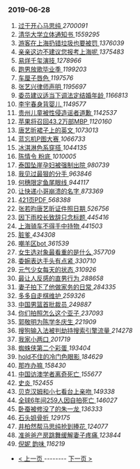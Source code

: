 ### 2019-06-28 
1. [ 过于开心马思纯 ](https://s.weibo.com/weibo?q=%23%E8%BF%87%E4%BA%8E%E5%BC%80%E5%BF%83%E9%A9%AC%E6%80%9D%E7%BA%AF%23&Refer=top) *2700091*
1. [ 清华大学立体通知书 ](https://s.weibo.com/weibo?q=%E6%B8%85%E5%8D%8E%E5%A4%A7%E5%AD%A6%E7%AB%8B%E4%BD%93%E9%80%9A%E7%9F%A5%E4%B9%A6&Refer=top) *1559295*
1. [ 游客在上海扔错垃圾也要被罚 ](https://s.weibo.com/weibo?q=%23%E6%B8%B8%E5%AE%A2%E5%9C%A8%E4%B8%8A%E6%B5%B7%E6%89%94%E9%94%99%E5%9E%83%E5%9C%BE%E4%B9%9F%E8%A6%81%E8%A2%AB%E7%BD%9A%23&Refer=top) *1376039*
1. [ 亲亲这边不建议您报考上海呢 ](https://s.weibo.com/weibo?q=%23%E4%BA%B2%E4%BA%B2%E8%BF%99%E8%BE%B9%E4%B8%8D%E5%BB%BA%E8%AE%AE%E6%82%A8%E6%8A%A5%E8%80%83%E4%B8%8A%E6%B5%B7%E5%91%A2%23&Refer=top) *1375483*
1. [ 易烊千玺演技 ](https://s.weibo.com/weibo?q=%23%E6%98%93%E7%83%8A%E5%8D%83%E7%8E%BA%E6%BC%94%E6%8A%80%23&Refer=top) *1278966*
1. [ 跑男放歌毕业季 ](https://s.weibo.com/weibo?q=%23%E8%B7%91%E7%94%B7%E6%94%BE%E6%AD%8C%E6%AF%95%E4%B8%9A%E5%AD%A3%23&Refer=top) *1199203*
1. [ 车厘子唇色 ](https://s.weibo.com/weibo?q=%23%E8%BD%A6%E5%8E%98%E5%AD%90%E5%94%87%E8%89%B2%23&Refer=top) *1197576*
1. [ 张艺兴律师声明 ](https://s.weibo.com/weibo?q=%23%E5%BC%A0%E8%89%BA%E5%85%B4%E5%BE%8B%E5%B8%88%E5%A3%B0%E6%98%8E%23&Refer=top) *1195697*
1. [ 委员建议适当下调法定结婚年龄 ](https://s.weibo.com/weibo?q=%23%E5%A7%94%E5%91%98%E5%BB%BA%E8%AE%AE%E9%80%82%E5%BD%93%E4%B8%8B%E8%B0%83%E6%B3%95%E5%AE%9A%E7%BB%93%E5%A9%9A%E5%B9%B4%E9%BE%84%23&Refer=top) *1166813*
1. [ 李宇春身背婴儿 ](https://s.weibo.com/weibo?q=%E6%9D%8E%E5%AE%87%E6%98%A5%E8%BA%AB%E8%83%8C%E5%A9%B4%E5%84%BF&Refer=top) *1149577*
1. [ 贵州儿童被性侵造谣者道歉 ](https://s.weibo.com/weibo?q=%23%E8%B4%B5%E5%B7%9E%E5%84%BF%E7%AB%A5%E8%A2%AB%E6%80%A7%E4%BE%B5%E9%80%A0%E8%B0%A3%E8%80%85%E9%81%93%E6%AD%89%23&Refer=top) *1142537*
1. [ 苹果将召回43.2万部MBP ](https://s.weibo.com/weibo?q=%23%E8%8B%B9%E6%9E%9C%E5%B0%86%E5%8F%AC%E5%9B%9E43.2%E4%B8%87%E9%83%A8MBP%23&Refer=top) *1120160*
1. [ 唐艺昕裙子上的英文 ](https://s.weibo.com/weibo?q=%23%E5%94%90%E8%89%BA%E6%98%95%E8%A3%99%E5%AD%90%E4%B8%8A%E7%9A%84%E8%8B%B1%E6%96%87%23&Refer=top) *1073013*
1. [ 蓝忘机P图大赛 ](https://s.weibo.com/weibo?q=%23%E8%93%9D%E5%BF%98%E6%9C%BAP%E5%9B%BE%E5%A4%A7%E8%B5%9B%23&Refer=top) *1066733*
1. [ 冰淇淋色系穿搭 ](https://s.weibo.com/weibo?q=%23%E5%86%B0%E6%B7%87%E6%B7%8B%E8%89%B2%E7%B3%BB%E7%A9%BF%E6%90%AD%23&Refer=top) *1044135*
1. [ 陈情令 粉底 ](https://s.weibo.com/weibo?q=%E9%99%88%E6%83%85%E4%BB%A4%20%E7%B2%89%E5%BA%95&Refer=top) *1010005*
1. [ 泰国坠崖孕妇被强制出院 ](https://s.weibo.com/weibo?q=%23%E6%B3%B0%E5%9B%BD%E5%9D%A0%E5%B4%96%E5%AD%95%E5%A6%87%E8%A2%AB%E5%BC%BA%E5%88%B6%E5%87%BA%E9%99%A2%23&Refer=top) *980739*
1. [ 我见过最狠的分手 ](https://s.weibo.com/weibo?q=%23%E6%88%91%E8%A7%81%E8%BF%87%E6%9C%80%E7%8B%A0%E7%9A%84%E5%88%86%E6%89%8B%23&Refer=top) *963846*
1. [ 何穗限定鱼尾眼线 ](https://s.weibo.com/weibo?q=%23%E4%BD%95%E7%A9%97%E9%99%90%E5%AE%9A%E9%B1%BC%E5%B0%BE%E7%9C%BC%E7%BA%BF%23&Refer=top) *944117*
1. [ 让快递小哥崩溃的名字 ](https://s.weibo.com/weibo?q=%23%E8%AE%A9%E5%BF%AB%E9%80%92%E5%B0%8F%E5%93%A5%E5%B4%A9%E6%BA%83%E7%9A%84%E5%90%8D%E5%AD%97%23&Refer=top) *873369*
1. [ 421页PDF ](https://s.weibo.com/weibo?q=%23421%E9%A1%B5PDF%23&Refer=top) *568388*
1. [ 张若昀唐艺昕证件照日期 ](https://s.weibo.com/weibo?q=%23%E5%BC%A0%E8%8B%A5%E6%98%80%E5%94%90%E8%89%BA%E6%98%95%E8%AF%81%E4%BB%B6%E7%85%A7%E6%97%A5%E6%9C%9F%23&Refer=top) *526756*
1. [ 因下雨校长致辞只念标题 ](https://s.weibo.com/weibo?q=%E5%9B%A0%E4%B8%8B%E9%9B%A8%E6%A0%A1%E9%95%BF%E8%87%B4%E8%BE%9E%E5%8F%AA%E5%BF%B5%E6%A0%87%E9%A2%98&Refer=top) *445416*
1. [ 上海骑车不得手中持物 ](https://s.weibo.com/weibo?q=%23%E4%B8%8A%E6%B5%B7%E9%AA%91%E8%BD%A6%E4%B8%8D%E5%BE%97%E6%89%8B%E4%B8%AD%E6%8C%81%E7%89%A9%23&Refer=top) *441503*
1. [ 脏爹 ](https://s.weibo.com/weibo?q=%23%E8%84%8F%E7%88%B9%23&Refer=top) *434308*
1. [ 嘲羊区bot ](https://s.weibo.com/weibo?q=%23%E5%98%B2%E7%BE%8A%E5%8C%BAbot%23&Refer=top) *361539*
1. [ 女生选对象最看重的是什么 ](https://s.weibo.com/weibo?q=%23%E5%A5%B3%E7%94%9F%E9%80%89%E5%AF%B9%E8%B1%A1%E6%9C%80%E7%9C%8B%E9%87%8D%E7%9A%84%E6%98%AF%E4%BB%80%E4%B9%88%23&Refer=top) *357709*
1. [ 委婉表达手头有点紧 ](https://s.weibo.com/weibo?q=%23%E5%A7%94%E5%A9%89%E8%A1%A8%E8%BE%BE%E6%89%8B%E5%A4%B4%E6%9C%89%E7%82%B9%E7%B4%A7%23&Refer=top) *330710*
1. [ 元气少女每天的状态 ](https://s.weibo.com/weibo?q=%23%E5%85%83%E6%B0%94%E5%B0%91%E5%A5%B3%E6%AF%8F%E5%A4%A9%E7%9A%84%E7%8A%B6%E6%80%81%23&Refer=top) *310926*
1. [ 最让人反感的直男行为 ](https://s.weibo.com/weibo?q=%23%E6%9C%80%E8%AE%A9%E4%BA%BA%E5%8F%8D%E6%84%9F%E7%9A%84%E7%9B%B4%E7%94%B7%E8%A1%8C%E4%B8%BA%23&Refer=top) *288658*
1. [ 妻子拍下了他做家务的日常 ](https://s.weibo.com/weibo?q=%23%E5%A6%BB%E5%AD%90%E6%8B%8D%E4%B8%8B%E4%BA%86%E4%BB%96%E5%81%9A%E5%AE%B6%E5%8A%A1%E7%9A%84%E6%97%A5%E5%B8%B8%23&Refer=top) *284335*
1. [ 多多自走棋维护 ](https://s.weibo.com/weibo?q=%E5%A4%9A%E5%A4%9A%E8%87%AA%E8%B5%B0%E6%A3%8B%E7%BB%B4%E6%8A%A4&Refer=top) *259326*
1. [ 中国男篮首批裁员 ](https://s.weibo.com/weibo?q=%E4%B8%AD%E5%9B%BD%E7%94%B7%E7%AF%AE%E9%A6%96%E6%89%B9%E8%A3%81%E5%91%98&Refer=top) *249887*
1. [ 你们拍照怎么这个亚子 ](https://s.weibo.com/weibo?q=%23%E4%BD%A0%E4%BB%AC%E6%8B%8D%E7%85%A7%E6%80%8E%E4%B9%88%E8%BF%99%E4%B8%AA%E4%BA%9A%E5%AD%90%23&Refer=top) *237093*
1. [ 郭敬明为陈学冬庆生 ](https://s.weibo.com/weibo?q=%23%E9%83%AD%E6%95%AC%E6%98%8E%E4%B8%BA%E9%99%88%E5%AD%A6%E5%86%AC%E5%BA%86%E7%94%9F%23&Refer=top) *221909*
1. [ 搜狗输入法被判劫持搜索引擎流量 ](https://s.weibo.com/weibo?q=%E6%90%9C%E7%8B%97%E8%BE%93%E5%85%A5%E6%B3%95%E8%A2%AB%E5%88%A4%E5%8A%AB%E6%8C%81%E6%90%9C%E7%B4%A2%E5%BC%95%E6%93%8E%E6%B5%81%E9%87%8F&Refer=top) *214278*
1. [ 我家小两口 ](https://s.weibo.com/weibo?q=%E6%88%91%E5%AE%B6%E5%B0%8F%E4%B8%A4%E5%8F%A3&Refer=top) *201719*
1. [ 蜘蛛侠第二个彩蛋 ](https://s.weibo.com/weibo?q=%23%E8%9C%98%E8%9B%9B%E4%BE%A0%E7%AC%AC%E4%BA%8C%E4%B8%AA%E5%BD%A9%E8%9B%8B%23&Refer=top) *193404*
1. [ hold不住的冷门色眼影 ](https://s.weibo.com/weibo?q=hold%E4%B8%8D%E4%BD%8F%E7%9A%84%E5%86%B7%E9%97%A8%E8%89%B2%E7%9C%BC%E5%BD%B1&Refer=top) *184629*
1. [ 那咋办嘛 ](https://s.weibo.com/weibo?q=%23%E9%82%A3%E5%92%8B%E5%8A%9E%E5%98%9B%23&Refer=top) *158430*
1. [ 中国访澳学者离奇死亡 ](https://s.weibo.com/weibo?q=%E4%B8%AD%E5%9B%BD%E8%AE%BF%E6%BE%B3%E5%AD%A6%E8%80%85%E7%A6%BB%E5%A5%87%E6%AD%BB%E4%BA%A1&Refer=top) *155677*
1. [ 史炎 ](https://s.weibo.com/weibo?q=%E5%8F%B2%E7%82%8E&Refer=top) *152455*
1. [ 贝克汉姆和小七看台上亲吻 ](https://s.weibo.com/weibo?q=%23%E8%B4%9D%E5%85%8B%E6%B1%89%E5%A7%86%E5%92%8C%E5%B0%8F%E4%B8%83%E7%9C%8B%E5%8F%B0%E4%B8%8A%E4%BA%B2%E5%90%BB%23&Refer=top) *149338*
1. [ 全球6年间259人因自拍死亡 ](https://s.weibo.com/weibo?q=%23%E5%85%A8%E7%90%836%E5%B9%B4%E9%97%B4259%E4%BA%BA%E5%9B%A0%E8%87%AA%E6%8B%8D%E6%AD%BB%E4%BA%A1%23&Refer=top) *146027*
1. [ 卧蚕被修没了的朱一龙 ](https://s.weibo.com/weibo?q=%23%E5%8D%A7%E8%9A%95%E8%A2%AB%E4%BF%AE%E6%B2%A1%E4%BA%86%E7%9A%84%E6%9C%B1%E4%B8%80%E9%BE%99%23&Refer=top) *136333*
1. [ 石头姐骨折 ](https://s.weibo.com/weibo?q=%E7%9F%B3%E5%A4%B4%E5%A7%90%E9%AA%A8%E6%8A%98&Refer=top) *129175*
1. [ 井柏然帮马思纯抢到捧花 ](https://s.weibo.com/weibo?q=%23%E4%BA%95%E6%9F%8F%E7%84%B6%E5%B8%AE%E9%A9%AC%E6%80%9D%E7%BA%AF%E6%8A%A2%E5%88%B0%E6%8D%A7%E8%8A%B1%23&Refer=top) *124077*
1. [ 准爸爸产房跳舞缓解妻子疼痛 ](https://s.weibo.com/weibo?q=%23%E5%87%86%E7%88%B8%E7%88%B8%E4%BA%A7%E6%88%BF%E8%B7%B3%E8%88%9E%E7%BC%93%E8%A7%A3%E5%A6%BB%E5%AD%90%E7%96%BC%E7%97%9B%23&Refer=top) *123844*
1. [ 倪妮 韵味 ](https://s.weibo.com/weibo?q=%E5%80%AA%E5%A6%AE%20%E9%9F%B5%E5%91%B3&Refer=top) *116219* 

- [ < 上一页 ](https://github.com/able8/weibo-hot-record/blob/master/2019-06-27.md) -------- [ 下一页 > ](https://github.com/able8/weibo-hot-record/blob/master/2019-06-29.md)